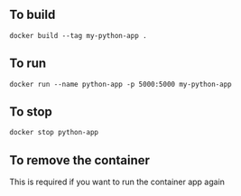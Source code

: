 ## To build

`docker build --tag my-python-app .`

## To run

`docker run --name python-app -p 5000:5000 my-python-app`

## To stop

`docker stop python-app`

## To remove the container
This is required if you want to run the container app again
